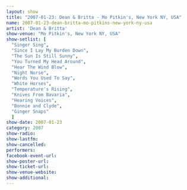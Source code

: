 ```yaml
---
layout: show
title: "2007-01-23: Dean & Britta - Mo Pitkin's, New York NY, USA"
name: 2007-01-23-dean-britta-mo-pitkins-new-york-ny-usa
artist: 'Dean & Britta'
show-venue: "Mo Pitkin's, New York NY, USA"
show-setlist: [
  "Singer Sing",
  "Since I Lay My Burden Down",
  "The Sun Is Still Sunny",
  "You Turned My Head Around",
  "Hear The Wind Blow",
  "Night Nurse",
  "Words You Used To Say",
  "White Horses",
  "Temperature's Rising",
  "Knives From Bavaria",
  "Hearing Voices",
  "Bonnie and Clyde",
  "Ginger Snaps"
  ]
show-date: 2007-01-23
category: 2007
show-radio: 
show-lastfm: 
show-cancelled: 
performers: 
facebook-event-url: 
show-poster-url: 
show-ticket-url: 
show-venue-website: 
show-additional: 
---
```


